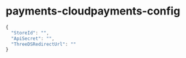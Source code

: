 # payments-cloudpayments-config

```javascript
{
  "StoreId": "",
  "ApiSecret": "",
  "ThreeDSRedirectUrl": ""
}
```

